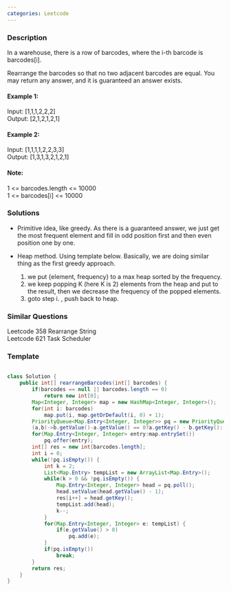 ```yaml
---
categories: Leetcode
---
```

### Description

In a warehouse, there is a row of barcodes, where the i-th barcode is barcodes[i].

Rearrange the barcodes so that no two adjacent barcodes are equal. You may return any answer, and it is guaranteed an answer exists.

#### Example 1:
Input: [1,1,1,2,2,2]  
Output: [2,1,2,1,2,1]

#### Example 2:
Input: [1,1,1,1,2,2,3,3]  
Output: [1,3,1,3,2,1,2,1]

#### Note:

1 <= barcodes.length <= 10000  
1 <= barcodes[i] <= 10000  


### Solutions
- Primitive idea, like greedy. As there is a guaranteed answer, we just get the most frequent element and fill in odd position first and then even position one by one.

- Heap method. Using template below. Basically, we are doing similar thing as the first greedy approach. 
  1. we put {element, frequency} to a max heap sorted by the frequency. 
  2. we keep popping K (here K is 2) elements from the heap and put to the result, then we decrease the frequency of the popped elements.
  3. goto step i. , push back to heap.  
  

### Similar Questions
Leetcode 358 Rearrange String  
Leetcode 621 Task Scheduler  

### Template

``` java

class Solution {
    public int[] rearrangeBarcodes(int[] barcodes) {
        if(barcodes == null || barcodes.length == 0)
            return new int[0];
        Map<Integer, Integer> map = new HashMap<Integer, Integer>();
        for(int i: barcodes)
            map.put(i, map.getOrDefault(i, 0) + 1);
        PriorityQueue<Map.Entry<Integer, Integer>> pq = new PriorityQueue<Map.Entry<Integer, Integer>>(
		(a,b)->b.getValue()-a.getValue() == 0?a.getKey() - b.getKey(): b.getValue() - a.getValue());
        for(Map.Entry<Integer, Integer> entry:map.entrySet())
            pq.offer(entry);
        int[] res = new int[barcodes.length];
        int i = 0;
        while(!pq.isEmpty()) {
            int k = 2;
            List<Map.Entry> tempList = new ArrayList<Map.Entry>();
            while(k > 0 && !pq.isEmpty()) {
                Map.Entry<Integer, Integer> head = pq.poll();
                head.setValue(head.getValue() - 1);
                res[i++] = head.getKey();
                tempList.add(head);
                k--;
            }
            for(Map.Entry<Integer, Integer> e: tempList) {
                if(e.getValue() > 0) 
                    pq.add(e);
            }
            if(pq.isEmpty())
                break;
        }
        return res;
    }
}
    
```
